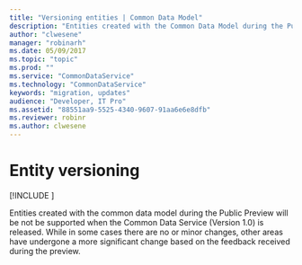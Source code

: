```yaml
---
title: "Versioning entities | Common Data Model"
description: "Entities created with the Common Data Model during the Public Preview will be not be supported when the Common Data Service (Version 1.0) is released."
author: "clwesene"
manager: "robinarh"
ms.date: 05/09/2017
ms.topic: "topic"
ms.prod: ""
ms.service: "CommonDataService"
ms.technology: "CommonDataService"
keywords: "migration, updates"
audience: "Developer, IT Pro"
ms.assetid: "88551aa9-5525-4340-9607-91aa6e6e8dfb"
ms.reviewer: robinr
ms.author: clwesene
---
```


# Entity versioning

[!INCLUDE [](../includes/new-version-cdm.md)]


Entities created with the common data model during the Public Preview will be not be supported when the Common Data Service (Version 1.0) is released. While in some cases there are no or minor changes, other areas have undergone a more significant change based on the feedback received during the preview.
